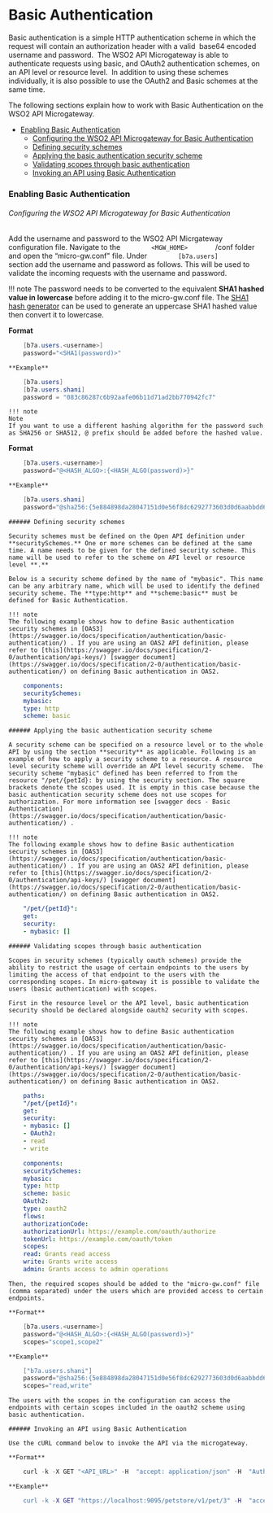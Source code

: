 # Basic Authentication

Basic authentication is a simple HTTP authentication scheme in which the request will contain an authorization header with a valid  base64 encoded username and password.  The WSO2 API Microgateway is able to authenticate requests using basic, and OAuth2 authentication schemes, on an API level or resource level.  In addition to using these schemes individually, it is also possible to use the OAuth2 and Basic schemes at the same time.

The following sections explain how to work with Basic Authentication on the WSO2 API Microgateway.

-   [Enabling Basic Authentication](#BasicAuthentication-EnablingBasicAuthentication)
    -   [Configuring the WSO2 API Microgateway for Basic Authentication](#BasicAuthentication-ConfiguringtheWSO2APIMicrogatewayforBasicAuthentication)
    -   [Defining security schemes](#BasicAuthentication-Definingsecurityschemes)
    -   [Applying the basic authentication security scheme](#BasicAuthentication-Applyingthebasicauthenticationsecurityscheme)
    -   [Validating scopes through basic authentication](#BasicAuthentication-Validatingscopesthroughbasicauthentication)
    -   [Invoking an API using Basic Authentication](#BasicAuthentication-InvokinganAPIusingBasicAuthentication)

### Enabling Basic Authentication

###### Configuring the WSO2 API Microgateway for Basic Authentication

Add the username and password to the WSO2 API Micrgateway configuration file. Navigate to the `         <MGW_HOME>        ` /conf folder and open the “micro-gw.conf" file. Under `         [b7a.users]        ` section add the username and password as follows. This will be used to validate the incoming requests with the username and password.

!!! note
    The password needs to be converted to the equivalent **SHA1 hashed value in lowercase** before adding it to the micro-gw.conf file. The [SHA1 hash generator](https://passwordsgenerator.net/sha1-hash-generator/) can be used to generate an uppercase SHA1 hashed value then convert it to lowercase.

**Format**

``` java
    [b7a.users.<username>]
    password="<SHA1(password)>"
```

    **Example**

``` java
    [b7a.users]
    [b7a.users.shani]
    password = "083c86287c6b92aafe06b11d71ad2bb770942fc7"
```

    !!! note
    Note
    If you want to use a different hashing algorithm for the password such as SHA256 or SHA512, @ prefix should be added before the hashed value.

**Format**

``` java
    [b7a.users.<username>]
    password="@<HASH_ALGO>:{<HASH_ALGO(password)>}"
```

    **Example**

``` java
    [b7a.users.shani]
    password="@sha256:{5e884898da28047151d0e56f8dc6292773603d0d6aabbdd62a11ef721d1542d8}" 
```

    ###### Defining security schemes

    Security schemes must be defined on the Open API definition under **securitySchemes.** One or more schemes can be defined at the same time. A name needs to be given for the defined security scheme. This name will be used to refer to the scheme on API level or resource level **.**

    Below is a security scheme defined by the name of "mybasic". This name can be any arbitrary name, which will be used to identify the defined security scheme. The **type:http** and **scheme:basic** must be defined for Basic Authentication.

    !!! note
    The following example shows how to define Basic authentication security schemes in [OAS3](https://swagger.io/docs/specification/authentication/basic-authentication/) . If you are using an OAS2 API definition, please refer to [this](https://swagger.io/docs/specification/2-0/authentication/api-keys/) [swagger document](https://swagger.io/docs/specification/2-0/authentication/basic-authentication/) on defining Basic authentication in OAS2.

``` yml
    components:
    securitySchemes:
    mybasic:
    type: http
    scheme: basic
```

    ###### Applying the basic authentication security scheme

    A security scheme can be specified on a resource level or to the whole API by using the section **security** as applicable. Following is an example of how to apply a security scheme to a resource. A resource level security scheme will override an API level security scheme.  The security scheme "mybasic" defined has been referred to from the resource "/pet/{petId}: by using the security section. The square brackets denote the scopes used. It is empty in this case because the basic authentication security scheme does not use scopes for authorization. For more information see [swagger docs - Basic Authentication](https://swagger.io/docs/specification/authentication/basic-authentication/) .

    !!! note
    The following example shows how to define Basic authentication security schemes in [OAS3](https://swagger.io/docs/specification/authentication/basic-authentication/) . If you are using an OAS2 API definition, please refer to [this](https://swagger.io/docs/specification/2-0/authentication/api-keys/) [swagger document](https://swagger.io/docs/specification/2-0/authentication/basic-authentication/) on defining Basic authentication in OAS2.

``` yml
    "/pet/{petId}":
    get:
    security:
    - mybasic: []
```

    ###### Validating scopes through basic authentication

    Scopes in security schemes (typically oauth schemes) provide the ability to restrict the usage of certain endpoints to the users by limiting the access of that endpoint to the users with the corresponding scopes. In micro-gateway it is possible to validate the users (basic authentication) with scopes.

    First in the resource level or the API level, basic authentication security should be declared alongside oauth2 security with scopes.

    !!! note
    The following example shows how to define Basic authentication security schemes in [OAS3](https://swagger.io/docs/specification/authentication/basic-authentication/) . If you are using an OAS2 API definition, please refer to [this](https://swagger.io/docs/specification/2-0/authentication/api-keys/) [swagger document](https://swagger.io/docs/specification/2-0/authentication/basic-authentication/) on defining Basic authentication in OAS2.

``` yml
    paths:
    "/pet/{petId}":
    get:
    security:
    - mybasic: []
    - OAuth2:
    - read
    - write

    components:
    securitySchemes:
    mybasic:
    type: http
    scheme: basic
    OAuth2:
    type: oauth2
    flows:
    authorizationCode:
    authorizationUrl: https://example.com/oauth/authorize
    tokenUrl: https://example.com/oauth/token
    scopes:
    read: Grants read access
    write: Grants write access
    admin: Grants access to admin operations
```

    Then, the required scopes should be added to the "micro-gw.conf" file (comma separated) under the users which are provided access to certain endpoints.

    **Format**

``` java
    [b7a.users.<username>]
    password="@<HASH_ALGO>:{<HASH_ALGO(password)>}"
    scopes="scope1,scope2"
```

    **Example**

``` java
    ["b7a.users.shani"]
    password="@sha256:{5e884898da28047151d0e56f8dc6292773603d0d6aabbdd62a11ef721d1542d8}"
    scopes="read,write"
```

    The users with the scopes in the configuration can access the endpoints with certain scopes included in the oauth2 scheme using basic authentication.

    ###### Invoking an API using Basic Authentication

    Use the cURL command below to invoke the API via the microgateway.

    **Format**

``` java
    curl -k -X GET "<API_URL>" -H  "accept: application/json" -H  "Authorization: Basic base64(username:password)"
```

    **Example**

``` erl
    curl -k -X GET "https://localhost:9095/petstore/v1/pet/3" -H  "accept: application/json" -H  "Authorization: Basic YWRtaW46YWRtaW4="
```


